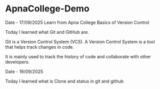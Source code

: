 # ApnaCollege-Demo

Date - 17/09/2025
Learn from Apna College
Basics of Version Control

Today I learned what Git and GitHub are.

Git is a Version Control System (VCS).
A Version Control System is a tool that helps track changes in code.

It is mainly used to track the history of code and collaborate with other developers.

Date - 19/09/2025

Today I learned what is Clone and status in git and github
